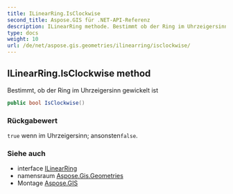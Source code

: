 ```yaml
---
title: ILinearRing.IsClockwise
second_title: Aspose.GIS für .NET-API-Referenz
description: ILinearRing methode. Bestimmt ob der Ring im Uhrzeigersinn gewickelt ist
type: docs
weight: 10
url: /de/net/aspose.gis.geometries/ilinearring/isclockwise/
---
```

## ILinearRing.IsClockwise method

Bestimmt, ob der Ring im Uhrzeigersinn gewickelt ist

```csharp
public bool IsClockwise()
```

### Rückgabewert

`true` wenn im Uhrzeigersinn; ansonsten`false`.

### Siehe auch

* interface [ILinearRing](../)
* namensraum [Aspose.Gis.Geometries](../../ilinearring/)
* Montage [Aspose.GIS](../../../)


